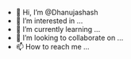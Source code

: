 - 👋 Hi, I’m @Dhanujashash
- 👀 I’m interested in ...
- 🌱 I’m currently learning ...
- 💞️ I’m looking to collaborate on ...
- 📫 How to reach me ...

<!---
Dhanujashash/Dhanujashash is a ✨ special ✨ repository because its `README.md` (this file) appears on your GitHub profile.
You can click the Preview link to take a look at your changes.
--->
